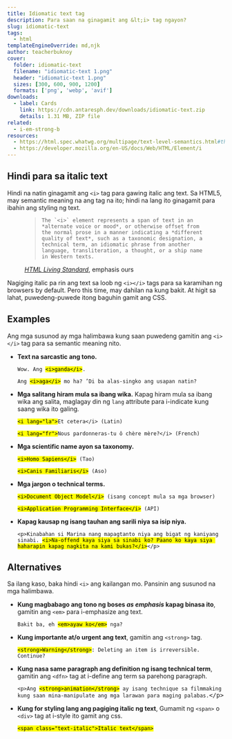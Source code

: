 ```yaml
---
title: Idiomatic text tag
description: Para saan na ginagamit ang &lt;i> tag ngayon?
slug: idiomatic-text
tags:
  - html
templateEngineOverride: md,njk
author: teacherbuknoy
cover:
  folder: idiomatic-text
  filename: "idiomatic-text 1.png"
  header: "idiomatic-text 1.png"
  sizes: [300, 600, 900, 1200]
  formats: ['png', 'webp', 'avif']
downloads:
  - label: Cards
    link: https://cdn.antaresph.dev/downloads/idiomatic-text.zip
    details: 1.31 MB, ZIP file
related:
  - i-em-strong-b
resources:
  - https://html.spec.whatwg.org/multipage/text-level-semantics.html#the-i-element
  - https://developer.mozilla.org/en-US/docs/Web/HTML/Element/i
---
```


## Hindi para sa italic text

Hindi na natin ginagamit ang `<i>` tag para gawing italic ang text. Sa HTML5, may semantic meaning na ang tag na ito; hindi na lang ito ginagamit para ibahin ang styling ng text.

<figure class="quote">
  <blockquote>
    
    The `<i>` element represents a span of text in an *alternate voice or mood*, or otherwise offset from the normal prose in a manner indicating a *different quality of text*, such as a taxonomic designation, a technical term, an idiomatic phrase from another language, transliteration, a thought, or a ship name in Western texts.
  
  </blockquote>
  <figcaption>
    <cite><a href="https://html.spec.whatwg.org/multipage/text-level-semantics.html#the-i-element">HTML Living Standard</a></cite>, emphasis ours
  </figcaption>
</figure>

Nagiging italic pa rin ang text sa loob ng `<i></i>` tags para sa karamihan ng browsers by default. Pero this time, may dahilan na kung bakit. At higit sa lahat, puwedeng-puwede itong baguhin gamit ang CSS.

## Examples

Ang mga susunod ay mga halimbawa kung saan puwedeng gamitin ang `<i></i>` tag para sa semantic meaning nito.

<ul class="list--success">
  <li>
    <b>Text na sarcastic ang tono.</b>
    <pre><code>Wow. Ang <mark>&lt;i>ganda&lt;/i></mark>.</code></pre>
    <pre><code>Ang <mark>&lt;i>aga&lt;/i></mark> mo ha? ’Di ba alas-singko ang usapan natin?</code></pre>
  </li>
  <li>
    <b>Mga salitang hiram mula sa ibang wika.</b> Kapag hiram mula sa ibang wika ang salita, maglagay din ng <code>lang</code> attribute para i-indicate kung saang wika ito galing.
    <pre><code><mark>&lt;i lang="la"></mark>Et cetera&lt;/i> (Latin)</code></pre>
    <pre><code><mark>&lt;i lang="fr"></mark>Nous pardonneras-tu ô chère mère?&lt;/i> (French)</code></pre>
  </li>
  <li>
    <b>Mga scientific name ayon sa taxonomy.</b>
    <pre><code><mark>&lt;i>Homo Sapiens&lt;/i></mark> (Tao)</code></pre>
    <pre><code><mark>&lt;i>Canis Familiaris&lt;/i></mark> (Aso)</code></pre>
  </li>
  <li>
    <b>Mga jargon o technical terms.</b>
    <pre><code><mark>&lt;i>Document Object Model&lt;/i></mark> (isang concept mula sa mga browser)</code></pre>
    <pre><code><mark>&lt;i>Application Programming Interface&lt;/i></mark> (<abbr>API</abbr>)</code></pre>
  </li>
  <li>
    <b>Kapag kausap ng isang tauhan ang sarili niya sa isip niya.</b>
    <pre><code>&lt;p>Kinabahan si Marina nang mapagtanto niya ang bigat ng kaniyang sinabi. <mark>&lt;i>Na-offend kaya siya sa sinabi ko? Paano ko kaya siya haharapin kapag nagkita na kami bukas?&lt;/i></mark>&lt;/p></code></pre>
  </li>
</ul>

## Alternatives

Sa ilang kaso, baka hindi `<i>` ang kailangan mo. Pansinin ang susunod na mga halimbawa.

<ul class="list">
  <li>
    <b>Kung magbabago ang tono ng boses <em>as emphasis</em> kapag binasa ito</b>, gamitin ang <code>&lt;em></code> para i-emphasize ang text.
    <pre><code>Bakit ba, eh <mark>&lt;em>ayaw ko&lt;/em></mark> nga?</code></pre>
  </li>
  <li>
    <b>Kung importante at/o urgent ang text</b>, gamitin ang <code>&lt;strong></code> tag.
    <pre><code><mark>&lt;strong>Warning&lt;/strong></mark>: Deleting an item is irreversible. Continue?</code></pre>
  </li>
  <li>
    <b>Kung nasa same paragraph ang definition ng isang technical term</b>, gamitin ang <code>&lt;dfn></code> tag at i-define ang term sa parehong paragraph.
    <pre><code>&lt;p>Ang <mark>&lt;strong>animation&lt;/strong></mark> ay isang technique sa filmmaking kung saan mina-manipulate ang mga larawan para maging palabas.</code>&lt;/p></pre>
  </li>
  <li>
    <b>Kung for styling lang ang pagiging italic ng text</b>, Gumamit ng <code>&lt;span></code> o <code>&lt;div></code> tag at i-style ito gamit ang css.
    <pre><code><mark>&lt;span class="text-italic">Italic text&lt;/span></mark></code></pre>
  </li>
</ul>